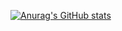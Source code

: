 [![Anurag's GitHub stats](https://github-readme-stats.vercel.app/api?username=IsaGher)](https://github.com/IsaGher/github-readme-stats)
